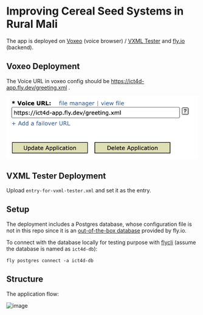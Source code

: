 # Improving Cereal Seed Systems in Rural Mali

The app is deployed on [Voxeo](evolution.voxeo.com) (voice browser) / [VXML Tester](https://vxml-tester.kasadaka.com/) and [fly.io](fly.io) (backend).

## Voxeo Deployment

The Voice URL in voxeo config should be https://ict4d-app.fly.dev/greeting.xml .

![illustration](sample.png)

## VXML Tester Deployment

Upload `entry-for-vxml-tester.xml` and set it as the entry.

## Setup

The deployment includes a Postgres database, whose configuration file is not in this repo since it is an [out-of-the-box database](https://fly.io/docs/postgres/) provided by fly.io.

To connect with the database locally for testing purpose with [flycli](https://fly.io/docs/flyctl/) (assume the database is named as `ict4d-db`):

```shell
fly postgres connect -a ict4d-db
```

## Structure

The application flow:

![image](https://user-images.githubusercontent.com/56589633/232572733-6bd63a1a-7f06-4a26-be56-9392d498aec0.png)
